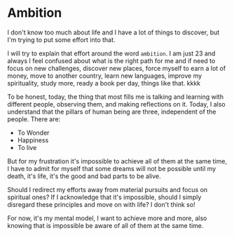 # Ambition

I don't know too much about life and I have a lot of things to discover, but I'm trying to put some effort into that.

I will try to explain that effort around the word `ambition`. I am just 23 and always I feel confused about what is the right path for me and if need to focus on new challenges, discover new places, force myself to earn a lot of money, move to another country, learn new languages, improve my spirituality, study more, ready a book per day, things like that. kkkk

To be honest, today, the thing that most fills me is talking and learning with different people, observing them, and making reflections on it.
Today, I also understand that the pillars of human being are three, independent of the people.
There are:

- To Wonder
- Happiness
- To live

But for my frustration it's impossible to achieve all of them at the same time, I have to admit for myself that some dreams will not be possible until my death, it's life, it's the good and bad parts to be alive.  

Should I redirect my efforts away from material pursuits and focus on spiritual ones? If I acknowledge that it's impossible, should I simply disregard these principles and move on with life?
I don't think so!

For now, it's my mental model, I want to achieve more and more, also knowing that is impossible be aware of all of them at the same time.
